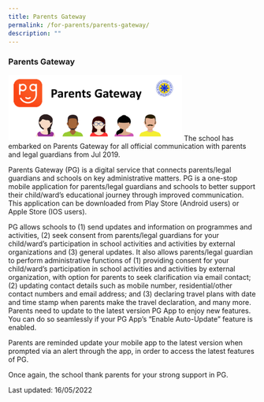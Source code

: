 ```yaml
---
title: Parents Gateway
permalink: /for-parents/parents-gateway/
description: ""
---
```

### Parents Gateway

<img src="/images/Parents_Gateway.png" 
     style="width:70%">
The school has embarked on Parents Gateway for all official communication with parents and legal guardians from Jul 2019.

Parents Gateway (PG) is a digital service that connects parents/legal guardians and schools on key administrative matters. PG is a one-stop mobile application for parents/legal guardians and schools to better support their child/ward’s educational journey through improved communication. This application can be downloaded from Play Store (Android users) or Apple Store (IOS users).

PG allows schools to (1) send updates and information on programmes and activities, (2) seek consent from parents/legal guardians for your child/ward’s participation in school activities and activities by external organizations and (3) general updates. It also allows parents/legal guardian to perform administrative functions of (1) providing consent for your child/ward’s participation in school activities and activities by external organization, with option for parents to seek clarification via email contact; (2) updating contact details such as mobile number, residential/other contact numbers and email address; and (3) declaring travel plans with date and time stamp when parents make the travel declaration, and many more. Parents need to update to the latest version PG App to enjoy new features. You can do so seamlessly if your PG App’s “Enable Auto-Update” feature is enabled.

  

Parents are reminded update your mobile app to the latest version when prompted via an alert through the app, in order to access the latest features of PG.  

Once again, the school thank parents for your strong support in PG.

Last updated: 16/05/2022